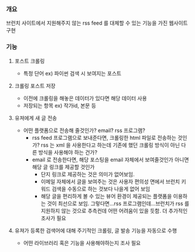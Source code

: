 ### 개요
브런치 사이트에서 지원해주지 않는 rss feed 를 대체할 수 있는 기능을 가진 웹사이트 구현

### 기능
1. 포스트 크롤링
	- 특정 단어 ex) 파이썬 검색 시 보여지는 포스트
	
2. 크롤링 포스트 저장 
	- 이전에 크롤링을 해놓은 데이터가 있다면 해당 데이터 사용
	- 저장되는 항목 ex) 작가id, 본문 등 
	
3. 유져에게 새 글 전송 
	- 어떤 플랫폼으로 전송해 줄것인가? email? rss 프로그램?
		- rss feed 프로그램으로 보내준다면, 크롤링한 html 파일로 전송하는 것인가? rss 는 xml 을 사용한다고 하는데 기존에 했던 크롤링 방식이 아닌 다른 방식을 사용해야 하는 건가?
		- email 로 전송한다면, 해당 포스팅을 email 자체에서 보여줄것인가 아니면 해당 글 링크를 제공할 것인가
			- 단지 링크로 제공하는 것은 의미가 없어보임. 
			- 이메일 자체에서 글을 보여주는 것은 사용자 편의성 면에서 브런치 키워드 검색을 수동으로 하는 것보다 나을게 없어 보임
			- 해당 글을 편리하게 볼 수 있는 뷰어 환경이 제공되는 플랫폼을 이용하는 것이 최선으로 보임. 그렇다면...rss 프로그램인데...브런치가 rss 를 지원하지 않는 것으로 추측컨데 어떤 어려움이 있을 듯함. 더 추가적인 조사가 필요

4. 유져가 등록한 검색어에 대해 주기적인 크롤링, 글 발송 기능을 자동으로 수행
	- 어떤 라이브러리 혹은 기능을 사용해야하는지 조사 필요